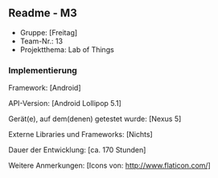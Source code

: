 ## Readme - M3

* Gruppe:	[Freitag]
* Team-Nr.: 13
* Projektthema: Lab of Things

### Implementierung

Framework:	[Android]

API-Version:	[Android Lollipop 5.1]

Gerät(e), auf dem(denen) getestet wurde:
[Nexus 5]

Externe Libraries und Frameworks:
[Nichts]

Dauer der Entwicklung:
[ca. 170 Stunden]

Weitere Anmerkungen:
[Icons von: http://www.flaticon.com/]
